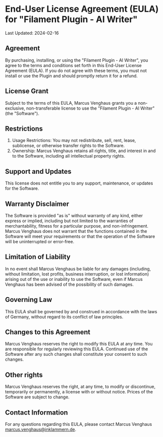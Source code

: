# End-User License Agreement (EULA) for "Filament Plugin - AI Writer"

Last Updated: 2024-02-16

## Agreement
By purchasing, installing, or using the "Filament Plugin - AI Writer", you agree to the terms and conditions set forth in this End-User License Agreement (EULA). If you do not agree with these terms, you must not install or use the Plugin and should promptly return it for a refund.

## License Grant
Subject to the terms of this EULA, Marcus Venghaus grants you a non-exclusive, non-transferable license to use the "Filament Plugin - AI Writer" (the "Software").

## Restrictions
1. Usage Restrictions: You may not redistribute, sell, rent, lease, sublicense, or otherwise transfer rights to the Software.
3. Ownership: Marcus Venghaus retains all rights, title, and interest in and to the Software, including all intellectual property rights.

## Support and Updates
This license does not entitle you to any support, maintenance, or updates for the Software.

## Warranty Disclaimer
The Software is provided "as is" without warranty of any kind, either express or implied, including but not limited to the warranties of merchantability, fitness for a particular purpose, and non-infringement. Marcus Venghaus does not warrant that the functions contained in the Software will meet your requirements or that the operation of the Software will be uninterrupted or error-free.

## Limitation of Liability
In no event shall Marcus Venghaus be liable for any damages (including, without limitation, lost profits, business interruption, or lost information) arising out of the use or inability to use the Software, even if Marcus Venghaus has been advised of the possibility of such damages.

## Governing Law
This EULA shall be governed by and construed in accordance with the laws of Germany, without regard to its conflict of law principles.

## Changes to this Agreement
Marcus Venghaus reserves the right to modify this EULA at any time. You are responsible for regularly reviewing this EULA. Continued use of the Software after any such changes shall constitute your consent to such changes.

## Other rights
Marcus Venghaus reserves the right, at any time, to modify or discontinue, temporarily or permanently, a license with or without notice. Prices of the Software are subject to change.

## Contact Information
For any questions regarding this EULA, please contact Marcus Venghaus <marcus.venghaus@inklammern.de>.

